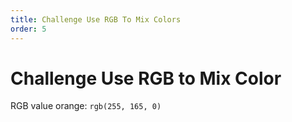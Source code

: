 ```yaml
---
title: Challenge Use RGB To Mix Colors
order: 5
---
```

# Challenge Use RGB to Mix Color

RGB value orange: `rgb(255, 165, 0)`
